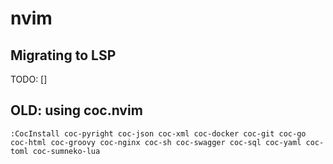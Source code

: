 # nvim

## Migrating to LSP

TODO:
[] 

## OLD: using coc.nvim
```
:CocInstall coc-pyright coc-json coc-xml coc-docker coc-git coc-go coc-html coc-groovy coc-nginx coc-sh coc-swagger coc-sql coc-yaml coc-toml coc-sumneko-lua
```
